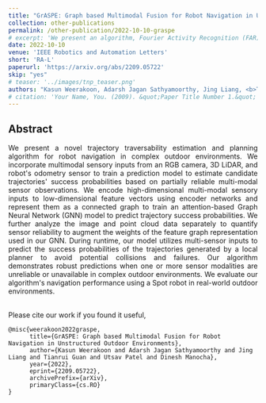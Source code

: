 ```yaml
---
title: "GrASPE: Graph based Multimodal Fusion for Robot Navigation in Unstructured Outdoor Environments"
collection: other-publications
permalink: /other-publication/2022-10-10-graspe
# excerpt: 'We present an algorithm, Fourier Activity Recognition (FAR), for UAV video activity recognition. Our formulation uses a novel Fourier object disentanglement method to innately separate out the human agent (which is typically small) from the background. Our disentanglement technique operates in the frequency domain to characterize the extent of temporal change of spatial pixels, and exploits convolution-multiplication properties of Fourier transform to map this representation to the corresponding object-background entangled features obtained from the network. To encapsulate contextual information and long-range space-time dependencies, we present a novel Fourier Attention algorithm, which emulates the benefits of self-attention by modeling the weighted outer product in the frequency domain. Our Fourier attention formulation uses much fewer computations than self-attention. We have evaluated our approach on multiple UAV datasets including UAV Human RGB, UAV Human Night, Drone Action, and NEC Drone. We demonstrate a relative improvement of 8.02% - 38.69% in top-1 accuracy and up to 3 times faster over prior works.'
date: 2022-10-10
venue: 'IEEE Robotics and Automation Letters'
short: 'RA-L'
paperurl: 'https://arxiv.org/abs/2209.05722'
skip: "yes"
# teaser: '../images/tnp_teaser.png'
authors: "Kasun Weerakoon, Adarsh Jagan Sathyamoorthy, Jing Liang, <b>Tianrui Guan</b>, Utsav Patel, Dinesh Manocha"
# citation: 'Your Name, You. (2009). &quot;Paper Title Number 1.&quot; <i>Journal 1</i>. 1(1).'
---
```



## Abstract

<div style="text-align: justify"> We present a novel trajectory traversability estimation and planning algorithm for robot navigation in complex outdoor environments. We incorporate multimodal sensory inputs from an RGB camera, 3D LiDAR, and robot's odometry sensor to train a prediction model to estimate candidate trajectories' success probabilities based on partially reliable multi-modal sensor observations. We encode high-dimensional multi-modal sensory inputs to low-dimensional feature vectors using encoder networks and represent them as a connected graph to train an attention-based Graph Neural Network (GNN) model to predict trajectory success probabilities. We further analyze the image and point cloud data separately to quantify sensor reliability to augment the weights of the feature graph representation used in our GNN. During runtime, our model utilizes multi-sensor inputs to predict the success probabilities of the trajectories generated by a local planner to avoid potential collisions and failures. Our algorithm demonstrates robust predictions when one or more sensor modalities are unreliable or unavailable in complex outdoor environments. We evaluate our algorithm's navigation performance using a Spot robot in real-world outdoor environments.</div>

<br>

Please cite our work if you found it useful,

```
@misc{weerakoon2022graspe,
      title={GrASPE: Graph based Multimodal Fusion for Robot Navigation in Unstructured Outdoor Environments}, 
      author={Kasun Weerakoon and Adarsh Jagan Sathyamoorthy and Jing Liang and Tianrui Guan and Utsav Patel and Dinesh Manocha},
      year={2022},
      eprint={2209.05722},
      archivePrefix={arXiv},
      primaryClass={cs.RO}
}
```
